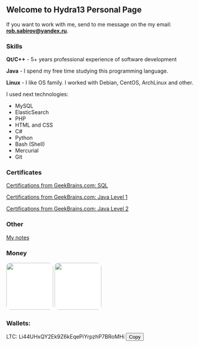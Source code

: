 ## Welcome to Hydra13 Personal Page

If you want to work with me, send to me message on the my email: **rob.sabirov@yandex.ru**.

### Skills

**Qt/C++** - 5+ years professional experience of software development

**Java** - I spend my free time studying this programming language.

**Linux** - I like OS family. I worked with Debian, CentOS, ArchLinux and other.

I used next technologies:
* MySQL
* ElasticSearch
* PHP
* HTML and CSS
* C#
* Python
* Bash (Shell)
* Mercurial
* Git

### Certificates

[Certifications from GeekBrains.com: SQL](https://geekbrains.ru/certificates/184263.en)

[Certifications from GeekBrains.com: Java Level 1](https://geekbrains.ru/certificates/188396.en)

[Certifications from GeekBrains.com: Java Level 2](https://geekbrains.ru/certificates/209396.en)

### Other

[My notes](https://github.com/hydra13/Hydra13-Notes)

### Money

<a href="https://digitalbit.biz/?ref=Hydra13" target="_blank"><img src="https://digitalbit.biz/125x125.gif" style="height:125px;width=125px;background-color:white;border-radius:10px;"/></a>
<a href="https://davor.io/Account/Registration?r=B02699" target="_blank"><img src="https://davor.io/resources/assets/images/dovar72logo.png" style="height:125px;width=125px;background-color:white;border-radius:10px;"></a>

### Wallets:

LTC: Li44UHxQY2Ek9Z6kEqePiYrpzhP7BRoMHi <button class="btn" data-clipboard-action="copy" data-clipboard-text="Li44UHxQY2Ek9Z6kEqePiYrpzhP7BRoMHi">Copy</button>
